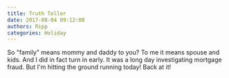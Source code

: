```yaml
---
title: Truth Teller
date: 2017-08-04 09:12:08
authors: Ripp
categories: Holiday
---
```


 So "family" means mommy and daddy to you?  To me it means spouse and kids.  And I did in fact turn in early.  It was a long day investigating mortgage fraud. But I'm hitting the ground running today!  Back at it!